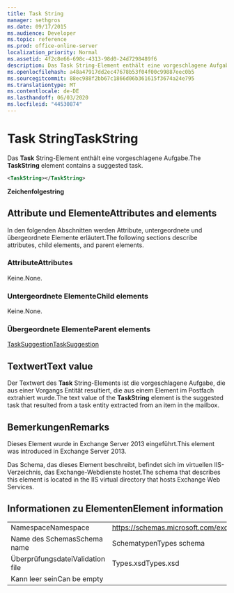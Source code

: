 ```yaml
---
title: Task String
manager: sethgros
ms.date: 09/17/2015
ms.audience: Developer
ms.topic: reference
ms.prod: office-online-server
localization_priority: Normal
ms.assetid: 4f2c8e66-698c-4313-98d0-24d7298489f6
description: Das Task String-Element enthält eine vorgeschlagene Aufgabe.
ms.openlocfilehash: a48a47917dd2ec47678b53f04f00c99887eec0b5
ms.sourcegitcommit: 88ec988f2bb67c1866d06b361615f3674a24e795
ms.translationtype: MT
ms.contentlocale: de-DE
ms.lasthandoff: 06/03/2020
ms.locfileid: "44530874"
---
```

# <a name="taskstring"></a><span data-ttu-id="86774-103">Task String</span><span class="sxs-lookup"><span data-stu-id="86774-103">TaskString</span></span>

<span data-ttu-id="86774-104">Das **Task** String-Element enthält eine vorgeschlagene Aufgabe.</span><span class="sxs-lookup"><span data-stu-id="86774-104">The **TaskString** element contains a suggested task.</span></span> 
  
```XML
<TaskString></TaskString>
```

<span data-ttu-id="86774-105">**Zeichenfolge**</span><span class="sxs-lookup"><span data-stu-id="86774-105">**string**</span></span>

## <a name="attributes-and-elements"></a><span data-ttu-id="86774-106">Attribute und Elemente</span><span class="sxs-lookup"><span data-stu-id="86774-106">Attributes and elements</span></span>

<span data-ttu-id="86774-107">In den folgenden Abschnitten werden Attribute, untergeordnete und übergeordnete Elemente erläutert.</span><span class="sxs-lookup"><span data-stu-id="86774-107">The following sections describe attributes, child elements, and parent elements.</span></span>
  
### <a name="attributes"></a><span data-ttu-id="86774-108">Attribute</span><span class="sxs-lookup"><span data-stu-id="86774-108">Attributes</span></span>

<span data-ttu-id="86774-109">Keine.</span><span class="sxs-lookup"><span data-stu-id="86774-109">None.</span></span>
  
### <a name="child-elements"></a><span data-ttu-id="86774-110">Untergeordnete Elemente</span><span class="sxs-lookup"><span data-stu-id="86774-110">Child elements</span></span>

<span data-ttu-id="86774-111">Keine.</span><span class="sxs-lookup"><span data-stu-id="86774-111">None.</span></span>
  
### <a name="parent-elements"></a><span data-ttu-id="86774-112">Übergeordnete Elemente</span><span class="sxs-lookup"><span data-stu-id="86774-112">Parent elements</span></span>

[<span data-ttu-id="86774-113">TaskSuggestion</span><span class="sxs-lookup"><span data-stu-id="86774-113">TaskSuggestion</span></span>](tasksuggestion.md)
  
## <a name="text-value"></a><span data-ttu-id="86774-114">Textwert</span><span class="sxs-lookup"><span data-stu-id="86774-114">Text value</span></span>

<span data-ttu-id="86774-115">Der Textwert des **Task** String-Elements ist die vorgeschlagene Aufgabe, die aus einer Vorgangs Entität resultiert, die aus einem Element im Postfach extrahiert wurde.</span><span class="sxs-lookup"><span data-stu-id="86774-115">The text value of the **TaskString** element is the suggested task that resulted from a task entity extracted from an item in the mailbox.</span></span> 
  
## <a name="remarks"></a><span data-ttu-id="86774-116">Bemerkungen</span><span class="sxs-lookup"><span data-stu-id="86774-116">Remarks</span></span>

<span data-ttu-id="86774-117">Dieses Element wurde in Exchange Server 2013 eingeführt.</span><span class="sxs-lookup"><span data-stu-id="86774-117">This element was introduced in Exchange Server 2013.</span></span>
  
<span data-ttu-id="86774-118">Das Schema, das dieses Element beschreibt, befindet sich im virtuellen IIS-Verzeichnis, das Exchange-Webdienste hostet.</span><span class="sxs-lookup"><span data-stu-id="86774-118">The schema that describes this element is located in the IIS virtual directory that hosts Exchange Web Services.</span></span>
  
## <a name="element-information"></a><span data-ttu-id="86774-119">Informationen zu Elementen</span><span class="sxs-lookup"><span data-stu-id="86774-119">Element information</span></span>

|||
|:-----|:-----|
|<span data-ttu-id="86774-120">Namespace</span><span class="sxs-lookup"><span data-stu-id="86774-120">Namespace</span></span>  <br/> |https://schemas.microsoft.com/exchange/services/2006/types  <br/> |
|<span data-ttu-id="86774-121">Name des Schemas</span><span class="sxs-lookup"><span data-stu-id="86774-121">Schema name</span></span>  <br/> |<span data-ttu-id="86774-122">Schematypen</span><span class="sxs-lookup"><span data-stu-id="86774-122">Types schema</span></span>  <br/> |
|<span data-ttu-id="86774-123">Überprüfungsdatei</span><span class="sxs-lookup"><span data-stu-id="86774-123">Validation file</span></span>  <br/> |<span data-ttu-id="86774-124">Types.xsd</span><span class="sxs-lookup"><span data-stu-id="86774-124">Types.xsd</span></span>  <br/> |
|<span data-ttu-id="86774-125">Kann leer sein</span><span class="sxs-lookup"><span data-stu-id="86774-125">Can be empty</span></span>  <br/> ||
   

